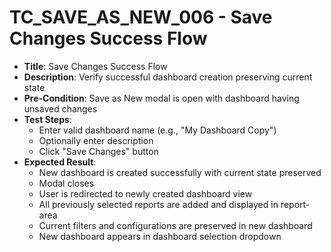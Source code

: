 # TC_SAVE_AS_NEW_006 - Save Changes Success Flow

* **Title**: Save Changes Success Flow
* **Description**: Verify successful dashboard creation preserving current state
* **Pre-Condition**: Save as New modal is open with dashboard having unsaved changes
* **Test Steps**:
  * Enter valid dashboard name (e.g., "My Dashboard Copy")
  * Optionally enter description
  * Click "Save Changes" button
* **Expected Result**:
  * New dashboard is created successfully with current state preserved
  * Modal closes
  * User is redirected to newly created dashboard view
  * All previously selected reports are added and displayed in report-area
  * Current filters and configurations are preserved in new dashboard
  * New dashboard appears in dashboard selection dropdown